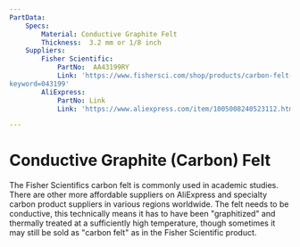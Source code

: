 ```yaml
---
PartData:
    Specs:
        Material: Conductive Graphite Felt
        Thickness:  3.2 mm or 1/8 inch
    Suppliers:
        Fisher Scientific:
            PartNo:  AA43199RY 
            Link: 'https://www.fishersci.com/shop/products/carbon-felt-3-18mm-0-125in-thick-99-0-thermo-scientific/AA43199RY#?
keyword=043199'
		AliExpress:
			PartNo: Link
			Link: 'https://www.aliexpress.com/item/1005008240523112.html'

---
```


# Conductive Graphite (Carbon) Felt
The Fisher Scientifics carbon felt is commonly used in academic studies. There are other more affordable suppliers on AliExpress and specialty carbon product suppliers in various regions worldwide. The felt needs to be conductive, this technically means it has to have been "graphitized" and thermally treated at a sufficiently high temperature, though sometimes it may still be sold as "carbon felt" as in the Fisher Scientific product.

